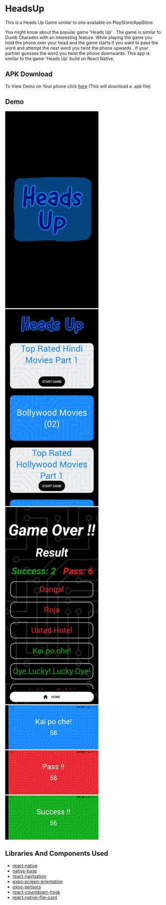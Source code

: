 # HeadsUp

This is a Heads Up Game similar to one available on PlayStore/AppStore

You might know about the popular game 'Heads Up' . The game is similar to Dumb Charades with an interesting feature. While playing the game you hold the phone over your head and the game starts if you want to pass the word and attempt the next word you twist the phone upwards . If your partner guesses the word you twist the phone downwards. This app is similar to the game 'Heads Up' build on React Native.

## APK Download

To View Demo on Your phone click <a href="apk/headsup.apk" download>here</a> (This will download a .apk file)

## Demo

<img src="assets/demo/spalsh.jpg" width="300px">   <img src="assets/demo/home.jpg" width="300px">   <img src="assets/demo/result.jpg" width="300px">
<img src="assets/demo/game.jpg" width="300px">  <img src="assets/demo/pass.jpg" width="300px">  <img src="assets/demo/success.jpg" width="300px">   

## Libraries And Components Used

* [react-native](https://reactnative.dev/)
* [native-base](https://nativebase.io/)
* [react-navigation](https://reactnavigation.org/)
* [expo-screen-orientation](https://docs.expo.io/versions/latest/sdk/screen-orientation)
* [expo-sensors](https://docs.expo.io/versions/latest/sdk/sensors)
* [react-countdown-hook](https://www.npmjs.com/package/react-countdown-hook)
* [react-native-flip-card](https://www.npmjs.com/package/react-native-flip-card)
